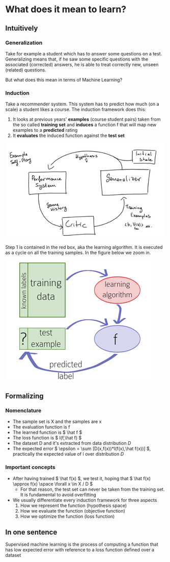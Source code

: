 # What does it mean to learn?

## Intuitively

### Generalization

Take for example a student which has to answer some questions on a test. Generalizing means that, if he saw some specific questions with the associated (corrected) answers, he is able to treat correctly new, unseen (related) questions.

But what does this mean in terms of Machine Learning?

### Induction

Take a recommender system. This system has to predict how much (on a scale) a student likes a course. The induction framework does this:

1. It looks at previous years' **examples** (course student pairs) taken from the so called **training set** and **induces** a function f that will map new examples to a **predicted** rating
2. It **evaluates** the induced function against the **test set**

![induction framework](images/learning.png)

Step 1 is contained in the red box, aka the learning algorithm. It is executed as a cycle on all the training samples. In the figure below we zoom in.

![Learning algorithm](images/learning_2.png)

## Formalizing

### Nomenclature

- The sample set is X and the samples are x
- The evaluation function is f
- The learned function is $ \hat f $
- The loss function is $ l(f,\hat f) $
- The dataset D and it's extracted from data distribution *D*
- The expected error $ \epsilon = \sum [D(x,f(x))*l(f(x),\hat f(x))] $, practically the expected value of l over distribution *D*

### Important concepts

- After having trained $ \hat f(x) $, we test it, hoping that $ \hat f(x) \approx f(x) \space \forall x \in X / D $
  - For that reason, the test set can never be taken from the training set. It is fundamental to avoid overfitting
- We usually differentiate every induction framework for three aspects
   1. How we represent the function (hypothesis space)
   2. How we evaluate the function (objective function)
   3. How we optimize the function (loss function)

## In one sentence

Supervised machine learning is the process of computing a function that has low expected error with reference to a loss function defined over a dataset
